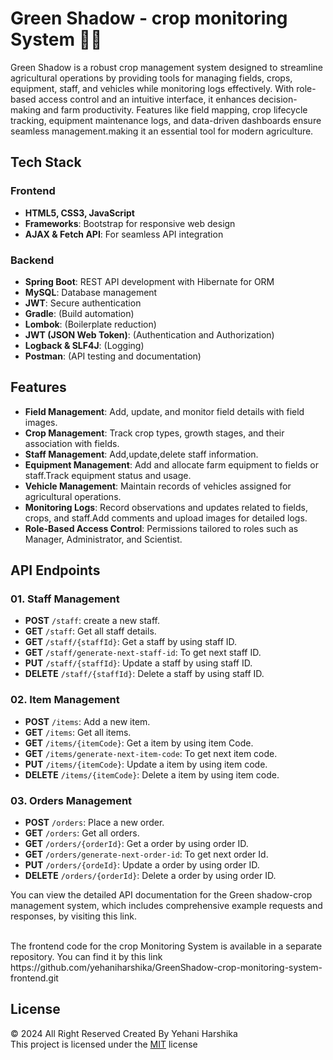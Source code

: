 # Green Shadow - crop monitoring System 🌱🌿

Green Shadow is a robust crop management system designed to streamline agricultural operations by providing tools for managing fields, crops, equipment, staff, and vehicles while monitoring logs effectively. With role-based access control and an intuitive interface, it enhances decision-making and farm productivity. Features like field mapping, crop lifecycle tracking, equipment maintenance logs, and data-driven dashboards ensure seamless management.making it an essential tool for modern agriculture.

## Tech Stack

### **Frontend**
- **HTML5, CSS3, JavaScript**
- **Frameworks**: Bootstrap for responsive web design
- **AJAX & Fetch API**: For seamless API integration

### **Backend**
- **Spring Boot**: REST API development with Hibernate for ORM
- **MySQL**: Database management
- **JWT**: Secure authentication 
- **Gradle**: (Build automation)
- **Lombok**: (Boilerplate reduction)
- **JWT (JSON Web Token)**: (Authentication and Authorization)
- **Logback & SLF4J**: (Logging)
- **Postman**: (API testing and documentation)

## Features

- **Field Management**: Add, update, and monitor field details with field images.
- **Crop Management**: Track crop types, growth stages, and their association with fields.
- **Staff Management**: Add,update,delete staff information.
- **Equipment Management**: Add and allocate farm equipment to fields or staff.Track equipment status and usage.
- **Vehicle Management**: Maintain records of vehicles assigned for agricultural operations.
- **Monitoring Logs**: Record observations and updates related to fields, crops, and staff.Add comments and upload images for detailed logs.
- **Role-Based Access Control**: Permissions tailored to roles such as Manager, Administrator, and Scientist.


## API Endpoints

### 01. Staff Management

- **POST** `/staff`: create a new staff.
- **GET** `/staff`: Get all staff details.
- **GET** `/staff/{staffId}`: Get a staff by using staff ID.
- **GET** `/staff/generate-next-staff-id`: To get next staff ID.
- **PUT** `/staff/{staffId}`: Update a staff by using staff ID.
- **DELETE** `/staff/{staffId}`: Delete a staff by using staff ID.


### 02. Item Management
- **POST** `/items`: Add a new item.
- **GET** `/items`: Get all items.
- **GET** `/items/{itemCode}`: Get a item by using item Code.
- **GET** `/items/generate-next-item-code`: To get next item code.
- **PUT** `/items/{itemCode}`: Update a item by using item code.
- **DELETE** `/items/{itemCode}`: Delete a item by using item code.

### 03. Orders Management
- **POST** `/orders`: Place a new order.
- **GET** `/orders`: Get all orders.
- **GET** `/orders/{orderId}`: Get a order by using order ID.
- **GET** `/orders/generate-next-order-id`: To get next order Id.
- **PUT** `/orders/{ordeId}`: Update a order by using order ID.
- **DELETE** `/orders/{orderId}`: Delete a order by using order ID.

You can view the detailed API documentation for the Green shadow-crop management system, which includes comprehensive example requests and responses, by visiting this link.<br>


<br>
The frontend code for the crop Monitoring System is available in a separate repository. You can find it by this link<br>
https://github.com/yehaniharshika/GreenShadow-crop-monitoring-system-frontend.git


## License
© 2024 All Right Reserved Created By Yehani Harshika
<br/>
This project is licensed under the [MIT](License.txt) license
